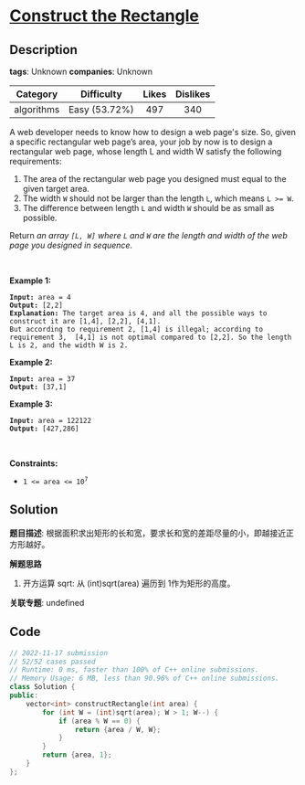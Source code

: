 # [Construct the Rectangle](https://leetcode.com/problems/construct-the-rectangle/description/)

## Description

**tags**: Unknown
**companies**: Unknown

| Category | Difficulty | Likes | Dislikes |
| :------: | :--------: | :---: | :------: |
| algorithms | Easy (53.72%) | 497 | 340 |

<p>A web developer needs to know how to design a web page&#39;s size. So, given a specific rectangular web page&rsquo;s area, your job by now is to design a rectangular web page, whose length L and width W satisfy the following requirements:</p>

<ol>
	<li>The area of the rectangular web page you designed must equal to the given target area.</li>
	<li>The width <code>W</code> should not be larger than the length <code>L</code>, which means <code>L &gt;= W</code>.</li>
	<li>The difference between length <code>L</code> and width <code>W</code> should be as small as possible.</li>
</ol>

<p>Return <em>an array <code>[L, W]</code> where <code>L</code> and <code>W</code> are the length and width of the&nbsp;web page you designed in sequence.</em></p>

<p>&nbsp;</p>
<p><strong class="example">Example 1:</strong></p>

<pre><code><strong>Input:</strong> area = 4
<strong>Output:</strong> [2,2]
<strong>Explanation:</strong> The target area is 4, and all the possible ways to construct it are [1,4], [2,2], [4,1].
But according to requirement 2, [1,4] is illegal; according to requirement 3,  [4,1] is not optimal compared to [2,2]. So the length L is 2, and the width W is 2.</code></pre>

<p><strong class="example">Example 2:</strong></p>

<pre><code><strong>Input:</strong> area = 37
<strong>Output:</strong> [37,1]</code></pre>

<p><strong class="example">Example 3:</strong></p>

<pre><code><strong>Input:</strong> area = 122122
<strong>Output:</strong> [427,286]</code></pre>

<p>&nbsp;</p>
<p><strong>Constraints:</strong></p>

<ul>
	<li><code>1 &lt;= area &lt;= 10<sup>7</sup></code></li>
</ul>

## Solution

**题目描述**: 根据面积求出矩形的长和宽，要求长和宽的差距尽量的小，即越接近正方形越好。

**解题思路**

1. 开方运算 sqrt: 从 (int)sqrt(area) 遍历到 1作为矩形的高度。

**关联专题**: undefined

## Code

```cpp
// 2022-11-17 submission
// 52/52 cases passed
// Runtime: 0 ms, faster than 100% of C++ online submissions.
// Memory Usage: 6 MB, less than 90.96% of C++ online submissions.
class Solution {
public:
    vector<int> constructRectangle(int area) {
        for (int W = (int)sqrt(area); W > 1; W--) {
            if (area % W == 0) {
                return {area / W, W};
            }
        }
        return {area, 1};
    }
};
```
